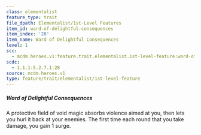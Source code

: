 ```yaml
---
class: elementalist
feature_type: trait
file_dpath: Elementalist/1st-Level Features
item_id: ward-of-delightful-consequences
item_index: '28'
item_name: Ward of Delightful Consequences
level: 1
scc:
  - mcdm.heroes.v1:feature.trait.elementalist.1st-level-feature:ward-of-delightful-consequences
scdc:
  - 1.1.1:5.2.7.1:28
source: mcdm.heroes.v1
type: feature/trait/elementalist/1st-level-feature
---
```


##### Ward of Delightful Consequences

A protective field of void magic absorbs violence aimed at you, then lets you hurl it back at your enemies. The first time each round that you take damage, you gain 1 surge.
